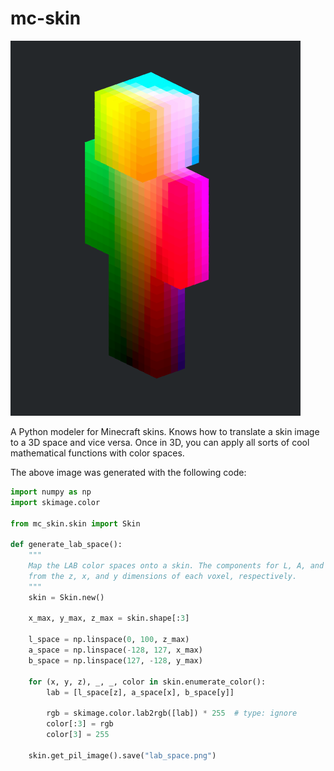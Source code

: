 # mc-skin

![lab color skin](./docs/lab.png)

A Python modeler for Minecraft skins. Knows how to translate a skin image to a
3D space and vice versa. Once in 3D, you can apply all sorts of cool
mathematical functions with color spaces.

The above image was generated with the following code:

```python
import numpy as np
import skimage.color

from mc_skin.skin import Skin

def generate_lab_space():
    """
    Map the LAB color spaces onto a skin. The components for L, A, and B come
    from the z, x, and y dimensions of each voxel, respectively.
    """
    skin = Skin.new()

    x_max, y_max, z_max = skin.shape[:3]

    l_space = np.linspace(0, 100, z_max)
    a_space = np.linspace(-128, 127, x_max)
    b_space = np.linspace(127, -128, y_max)

    for (x, y, z), _, _, color in skin.enumerate_color():
        lab = [l_space[z], a_space[x], b_space[y]]

        rgb = skimage.color.lab2rgb([lab]) * 255  # type: ignore
        color[:3] = rgb
        color[3] = 255

    skin.get_pil_image().save("lab_space.png")
```
